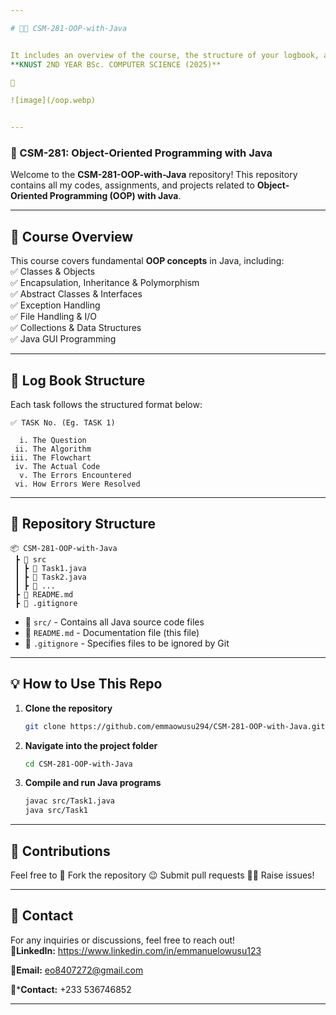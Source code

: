 ```yaml
---

# 🧑‍💻 CSM-281-OOP-with-Java 


It includes an overview of the course, the structure of your logbook, and how to contribute. 
**KNUST 2ND YEAR BSc. COMPUTER SCIENCE (2025)**

🚀  

![image](/oop.webp) 


---
```


### **📌 CSM-281: Object-Oriented Programming with Java**  

Welcome to the **CSM-281-OOP-with-Java** repository! This repository contains all my codes, assignments, and projects related to **Object-Oriented Programming (OOP) with Java**.

---

## **📖 Course Overview**  
This course covers fundamental **OOP concepts** in Java, including:  
✅ Classes & Objects  
✅ Encapsulation, Inheritance & Polymorphism  
✅ Abstract Classes & Interfaces  
✅ Exception Handling  
✅ File Handling & I/O  
✅ Collections & Data Structures  
✅ Java GUI Programming  

---

## **📝 Log Book Structure**  
Each task follows the structured format below:  

```plaintext
✅ TASK No. (Eg. TASK 1)

  i. The Question  
 ii. The Algorithm  
iii. The Flowchart  
 iv. The Actual Code  
  v. The Errors Encountered  
 vi. How Errors Were Resolved  
```

---

## **📂 Repository Structure**  
```
📦 CSM-281-OOP-with-Java  
 ┣ 📂 src  
 ┃ ┣ 📜 Task1.java  
 ┃ ┣ 📜 Task2.java  
 ┃ ┣ 📜 ...  
 ┣ 📜 README.md  
 ┣ 📜 .gitignore  
```

- 📂 `src/` - Contains all Java source code files  
- 📜 `README.md` - Documentation file (this file)  
- 📜 `.gitignore` - Specifies files to be ignored by Git  

---

## **💡 How to Use This Repo**  
1. **Clone the repository**  
   ```bash
   git clone https://github.com/emmaowusu294/CSM-281-OOP-with-Java.git
   ```
2. **Navigate into the project folder**  
   ```bash
   cd CSM-281-OOP-with-Java
   ```
3. **Compile and run Java programs**  
   ```bash
   javac src/Task1.java  
   java src/Task1  
   ```

---

## **🚀 Contributions**  
Feel free to
🍴 Fork the repository 
😉 Submit pull requests
🙋‍♂️ Raise issues!  

---

## **📢 Contact**  
For any inquiries or discussions, feel free to reach out!  
📔**LinkedIn:** https://www.linkedin.com/in/emmanuelowusu123

📩**Email:** eo8407272@gmail.com

🤳***Contact:** +233 536746852

---

